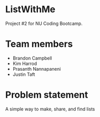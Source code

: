 # ListWithMe
Project #2 for NU Coding Bootcamp.

# Team members
* Brandon Campbell
* Kim Harrod
* Prasanth Nannapaneni
* Justin Taft

# Problem statement
A simple way to make, share, and find lists